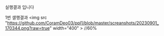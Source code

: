 실행결과 입니다

1번 샐행결과
<img src "https://github.com/CoramDeo03/ppl1/blob/master/screanshots/20230901_170344.png?raw=true"   width="400" > //60%
